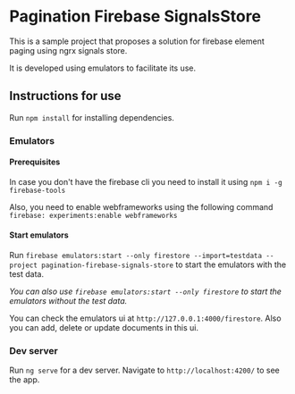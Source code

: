 # Pagination Firebase SignalsStore

This is a sample project that proposes a solution for firebase element paging using ngrx signals store. 

It is developed using emulators to facilitate its use.

## Instructions for use

Run `npm install` for installing dependencies.

### Emulators
#### Prerequisites

In case you don't have the firebase cli you need to install it using `npm i -g firebase-tools`

Also, you need to enable webframeworks using the following command `firebase: experiments:enable webframeworks`

#### Start emulators

Run `firebase emulators:start --only firestore --import=testdata --project pagination-firebase-signals-store` to start the emulators with the test data.

*You can also use `firebase emulators:start --only firestore` to start the emulators without the test data.*

You can check the emulators ui at `http://127.0.0.1:4000/firestore`. Also you can add, delete or update documents in this ui.

### Dev server

Run `ng serve` for a dev server. Navigate to `http://localhost:4200/` to see the app.
